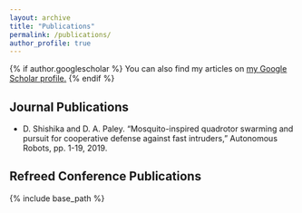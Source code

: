 ```yaml
---
layout: archive
title: "Publications"
permalink: /publications/
author_profile: true
---
```


{% if author.googlescholar %}
  You can also find my articles on <u><a href="{{author.googlescholar}}">my Google Scholar profile</a>.</u>
{% endif %}

Journal Publications
------
 * D. Shishika and D. A. Paley. “Mosquito-inspired quadrotor swarming and pursuit for cooperative defense against fast intruders,” Autonomous Robots, pp. 1-19, 2019.


Refreed Conference Publications
------

{% include base_path %}

<!-- {% for post in site.publications reversed %}
  {% include archive-single.html %}
{% endfor %} -->

